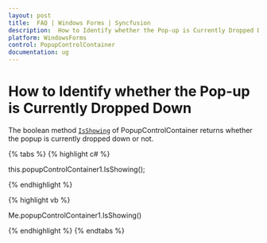 ```yaml
---
layout: post
title:  FAQ | Windows Forms | Syncfusion
description:  How to Identify whether the Pop-up is Currently Dropped Down
platform: WindowsForms
control: PopupControlContainer
documentation: ug
---
```


# How to Identify whether the Pop-up is Currently Dropped Down

The boolean method [`IsShowing`](https://help.syncfusion.com/cr/windowsforms/Syncfusion.Shared.Base~Syncfusion.Windows.Forms.PopupControlContainer~IsShowing.html) of PopupControlContainer returns whether the popup is currently dropped down or not.

{% tabs %}
{% highlight c# %}

this.popupControlContainer1.IsShowing();

{% endhighlight %}

{% highlight vb %}

Me.popupControlContainer1.IsShowing()

{% endhighlight %}
{% endtabs %}


